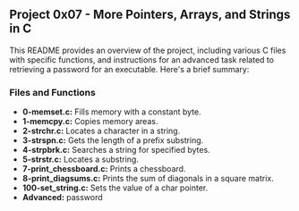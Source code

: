 ## Project 0x07 - More Pointers, Arrays, and Strings in C

This README provides an overview of the project, including various C files with specific functions, and instructions for an advanced task related to retrieving a password for an executable. Here's a brief summary:

### Files and Functions
- **0-memset.c:** Fills memory with a constant byte.
- **1-memcpy.c:** Copies memory areas.
- **2-strchr.c:** Locates a character in a string.
- **3-strspn.c:** Gets the length of a prefix substring.
- **4-strpbrk.c:** Searches a string for specified bytes.
- **5-strstr.c:** Locates a substring.
- **7-print_chessboard.c:** Prints a chessboard.
- **8-print_diagsums.c:** Prints the sum of diagonals in a square matrix.
- **100-set_string.c:** Sets the value of a char pointer.
- **Advanced:** password
